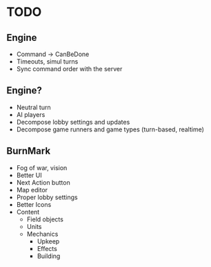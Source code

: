 # TODO

## Engine
* Command -> CanBeDone
* Timeouts, simul turns
* Sync command order with the server

## Engine?
* Neutral turn
* AI players
* Decompose lobby settings and updates
* Decompose game runners and game types (turn-based, realtime)

## BurnMark
* Fog of war, vision
* Better UI
* Next Action button
* Map editor
* Proper lobby settings
* Better Icons
* Content
  * Field objects
  * Units
  * Mechanics
    * Upkeep
    * Effects
    * Building